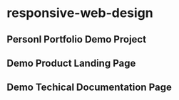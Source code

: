 # responsive-web-design

## Personl Portfolio Demo Project

## Demo Product Landing Page

## Demo Techical Documentation Page 


